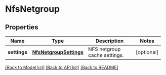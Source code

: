 # NfsNetgroup

## Properties
Name | Type | Description | Notes
------------ | ------------- | ------------- | -------------
**settings** | [**NfsNetgroupSettings**](NfsNetgroupSettings.md) | NFS netgroup cache settings. | [optional] 

[[Back to Model list]](../README.md#documentation-for-models) [[Back to API list]](../README.md#documentation-for-api-endpoints) [[Back to README]](../README.md)


